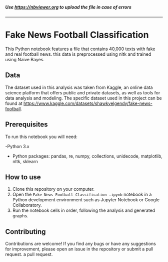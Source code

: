##### Use https://nbviewer.org to upload the file in case of errors
---

# Fake News Football Classification

This Python notebook features a file that contains 40,000 texts with fake and real football news. this data is preprocessed using nltk and trained using Naive Bayes.

## Data

The dataset used in this analysis was taken from Kaggle, an online data science platform that offers public and private datasets, as well as tools for data analysis and modeling. The specific dataset used in this project can be found at https://www.kaggle.com/datasets/shawkyelgendy/fake-news-football.

## Prerequisites

To run this notebook you will need:

-Python 3.x
- Python packages: pandas, re, numpy, collections, unidecode, matplotlib, nltk, sklearn

## How to use

1. Clone this repository on your computer.
2. Open the `Fake News Football Classification .ipynb` notebook in a Python development environment such as Jupyter Notebook or Google Collaboratory.
3. Run the notebook cells in order, following the analysis and generated graphs.

## Contributing

Contributions are welcome! If you find any bugs or have any suggestions for improvement, please open an issue in the repository or submit a pull request.
a pull request.
